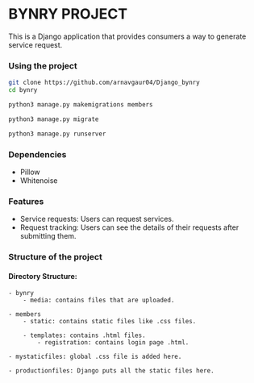 
# BYNRY PROJECT

This is a Django application that provides consumers a way to generate service request.

### Using the project

```bash
git clone https://github.com/arnavgaur04/Django_bynry
cd bynry
```

```bash
python3 manage.py makemigrations members
```

```bash
python3 manage.py migrate
```

```bash
python3 manage.py runserver
```

### Dependencies

- Pillow
- Whitenoise

### Features

- Service requests: Users can request services.
- Request tracking: Users can see the details of their requests after submitting them.

### Structure of the project

#### Directory Structure:

    - bynry
        - media: contains files that are uploaded.

    - members
        - static: contains static files like .css files.

        - templates: contains .html files.
            - registration: contains login page .html.

    - mystaticfiles: global .css file is added here.
    
    - productionfiles: Django puts all the static files here.


